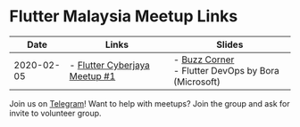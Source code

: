 # Flutter Malaysia Meetup Links

| Date       | Links                                                                                                     | Slides                                                                                                         |
| ---------- | --------------------------------------------------------------------------------------------------------- | -------------------------------------------------------------------------------------------------------------- |
| 2020-02-05 | - [Flutter Cyberjaya Meetup #1](https://www.meetup.com/Flutter-Dart-Dev-Cyberjaya/events/268419539/)<br/> | - [Buzz Corner](https://fluttermy.github.io/meetup/buzz-2020-02.html)<br/>- Flutter DevOps by Bora (Microsoft) |


Join us on [Telegram](https://t.me/flutterdevmalaysia)!
Want to help with meetups? Join the group and ask for invite to volunteer group.
